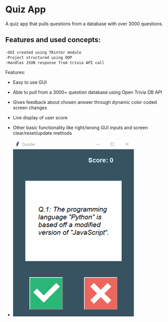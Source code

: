 # Quiz App
A quiz app that pulls questions from a database with over 3000 questions.

## Features and used concepts:

    -GUI created using TKinter module
    -Project structured using OOP
    -Handles JSON response from trivia API call

Features:
- Easy to use GUI
- Able to pull from a 3000+ question database using Open Trivia DB API
- Gives feedback about chosen answer through dynamic color coded screen changes
- Live display of user score
- Other basic functionality like right/wrong GUI inputs and screen clear/reset/update methods 

- ![](https://github.com/tudorobretin/Quiz-Game-GUI/blob/master/quiz.gif)


        